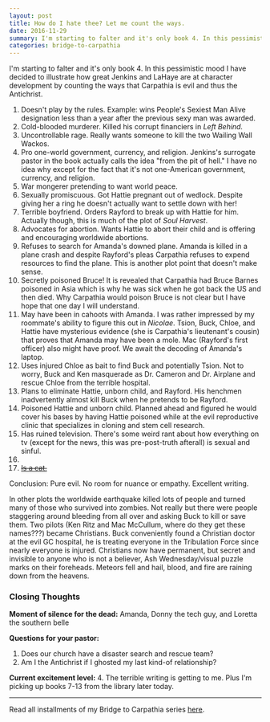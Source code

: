 ```yaml
---
layout: post
title: How do I hate thee? Let me count the ways.
date: 2016-11-29
summary: I'm starting to falter and it's only book 4. In this pessimistic mood I have decided to illustrate how great Jenkins and LaHaye are at character development by counting the ways...
categories: bridge-to-carpathia
---
```

I'm starting to falter and it's only book 4. In this pessimistic mood I have decided to illustrate how great Jenkins and LaHaye are at character development by counting the ways that Carpathia is evil and thus the Antichrist.

<ol>
<li>Doesn't play by the rules. Example: wins People's Sexiest Man Alive designation less than a year after the previous sexy man was awarded.</li>
<li>Cold-blooded murderer. Killed his corrupt financiers in <em>Left Behind.</em></li>
<li>Uncontrollable rage. Really wants someone to kill the two Wailing Wall Wackos.</li>
<li>Pro one-world government, currency, and religion. Jenkins's surrogate pastor in the book actually calls the idea "from the pit of hell." I have no idea why except for the fact that it's not one-American government, currency, and religion.</li>
<li>War mongerer pretending to want world peace.</li>
<li>Sexually promiscuous. Got Hattie pregnant out of wedlock. Despite giving her a ring he doesn't actually want to settle down with her!</li>
<li>Terrible boyfriend. Orders Rayford to break up with Hattie for him. Actually though, this is much of the plot of <em>Soul Harvest</em>.</li>
<li>Advocates for abortion. Wants Hattie to abort their child and is offering and encouraging worldwide abortions.</li>
<li>Refuses to search for Amanda's downed plane. Amanda is killed in a plane crash and despite Rayford's pleas Carpathia refuses to expend resources to find the plane. This is another plot point that doesn't make sense.</li>
<li>Secretly poisoned Bruce! It is revealed that Carpathia had Bruce Barnes poisoned in Asia which is why he was sick when he got back the US and then died. Why Carpathia would poison Bruce is not clear but I have hope that one day I will understand.</li>
<li>May have been in cahoots with Amanda. I was rather impressed by my roommate's ability to figure this out in <em>Nicolae</em>. Tsion, Buck, Chloe, and Hattie have mysterious evidence (she is Carpathia's lieutenant's cousin) that proves that Amanda may have been a mole. Mac (Rayford's first officer) also might have proof. We await the decoding of Amanda's laptop.</li>
<li>Uses injured Chloe as bait to find Buck and potentially Tsion. Not to worry, Buck and Ken masquerade as Dr. Cameron and Dr. Airplane and rescue Chloe from the terrible hospital.</li>
<li>Plans to eliminate Hattie, unborn child, and Rayford. His henchmen inadvertently almost kill Buck when he pretends to be Rayford.</li>
<li>Poisoned Hattie and unborn child. Planned ahead and figured he would cover his bases by having Hattie poisoned while at the evil reproductive clinic that specializes in cloning and stem cell research.</li>
<li>Has ruined television. There's some weird rant about how everything on tv (except for the news, this was pre-post-truth afterall) is sexual and sinful.<li>
<strike><li><a href="hsureads.github.io/bridge-to-carpathia/2016/11/23/guest-post-the-worst-part/">Is a cat.</a></li></strike>
</ol>

<p>Conclusion: Pure evil. No room for nuance or empathy. Excellent writing.</p>

<p>In other plots the worldwide earthquake killed lots of people and turned many of those who survived into zombies. Not really but there were people staggering around bleeding from all over and asking Buck to kill or save them. Two pilots (Ken Ritz and Mac McCullum, where do they get these names???) became Christians. Buck conveniently found a Christian doctor at the evil GC hospital, he is treating everyone in the Tribulation Force since nearly everyone is injured. Christians now have permanent, but secret and invisible to anyone who is not a believer, Ash Wednesday/visual puzzle marks on their foreheads. Meteors fell and hail, blood, and fire are raining down from the heavens.</p>

<h3>Closing Thoughts</h3>

**Moment of silence for the dead:** Amanda, Donny the tech guy, and Loretta the southern belle

**Questions for your pastor:**
<ol>
<li>Does our church have a disaster search and rescue team?</li>
<li>Am I the Antichrist if I ghosted my last kind-of relationship?</li>
</ol>

**Current excitement level:** 4. The terrible writing is getting to me. Plus I'm picking up books 7-13 from the library later today.
<hr>
Read all installments of my Bridge to Carpathia series <a href="https://hsureads.github.io/category/bridge-to-carpathia/">here</a>.

